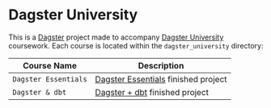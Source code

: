 # Dagster University

This is a [Dagster](https://dagster.io/) project made to accompany [Dagster University](https://courses.dagster.io/) coursework. Each course is located within the `dagster_university` directory:

| Course Name | Description |
|-------------|-------------|
| `Dagster Essentials` | [Dagster Essentials](https://courses.dagster.io/courses/dagster-essentials) finished project |
| `Dagster & dbt` | [Dagster + dbt](https://courses.dagster.io/courses/dagster-dbt) finished project |
